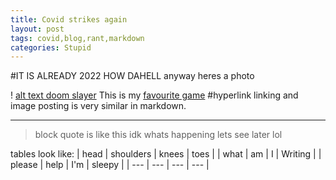 ```yaml
---
title: Covid strikes again
layout: post
tags: covid,blog,rant,markdown
categories: Stupid
---
```


#IT IS ALREADY 2022 HOW DAHELL
anyway heres a photo

! [alt text doom slayer](https://en.wikipedia.org/wiki/File:Cover_Art_of_Doom_Eternal.png)
This is my [favourite game](https://en.wikipedia.org/wiki/File:Cover_Art_of_Doom_Eternal.png)
#hyperlink linking and image posting is very similar in markdown.
 
 -------------------------
 
 >block quote
 >is like this
 >idk whats happening lets see later lol

tables look like:
| head | shoulders | knees | toes |
| what | am | I | Writing |
| please | help | I'm | sleepy |
| --- | --- | --- | --- |
